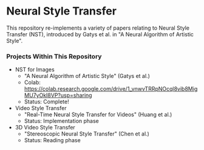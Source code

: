 # Neural Style Transfer
This repository re-implements a variety of papers relating to Neural Style
Transfer (NST), introduced by Gatys et al. in "A Neural Algorithm of Artistic
Style".

### Projects Within This Repository
- NST for Images
    - "A Neural Algorithm of Artistic Style" (Gatys et al.)
    - Colab: https://colab.research.google.com/drive/1_vnwvTRRpNOcql8vib8MigMU7yOkI8VP?usp=sharing
    - Status: Complete!
- Video Style Transfer
    - "Real-Time Neural Style Transfer for Videos" (Huang et al.)
    - Status: Implementation phase
- 3D Video Style Transfer
    - "Stereoscopic Neural Style Transfer" (Chen et al.)
    - Status: Reading phase